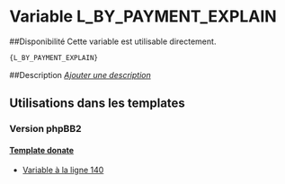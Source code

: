 # Variable L_BY_PAYMENT_EXPLAIN

##Disponibilité
Cette variable est utilisable directement.

```html
{L_BY_PAYMENT_EXPLAIN}
```

##Description
[*Ajouter une description*](https://fa-tvars.appspot.com/var/L_BY_PAYMENT_EXPLAIN)

## Utilisations dans les templates

### Version phpBB2

#### [Template donate](subsilver/donate.md#readme)
* [Variable &agrave; la ligne 140](../subsilver/donate.tpl#L140)